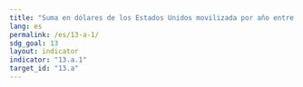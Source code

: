 ```yaml
---
title: "Suma en dólares de los Estados Unidos movilizada por año entre 2020 y 2025 como parte del compromiso de los 100.000 millones de dólares"
lang: es
permalink: /es/13-a-1/
sdg_goal: 13
layout: indicator
indicator: "13.a.1"
target_id: "13.a"
---
```


